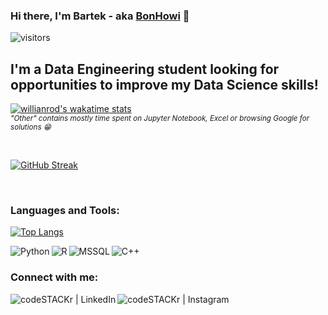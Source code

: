 ### Hi there, I'm Bartek - aka [BonHowi][linkedin] 👋
![visitors](https://visitor-badge.glitch.me/badge?page_id=BonHowi)



## I'm a Data Engineering student looking for opportunities to improve my Data Science skills!



[![willianrod's wakatime stats](https://github-readme-stats.vercel.app/api/wakatime?username=BonHowi&layout=compact)](https://wakatime.com/@BonHowi)
<br />
<sub>*"Other" contains mostly time spent on Jupyter Notebook, Excel or browsing Google for solutions :grin:*</sub>

<br />

[![GitHub Streak](http://github-readme-streak-stats.herokuapp.com?user=BonHowi&theme=radical&hide_border=true)](https://github.com/BonHowi)

<br />

### Languages and Tools:

[![Top Langs](https://github-readme-stats.vercel.app/api/top-langs/?username=BonHowi&layout=compact)](https://github.com/BonHowi)


[<img align="left" alt="Python" src="https://img.shields.io/badge/Python-3776AB?style=for-the-badge&logo=python&logoColor=white" />][linkedin]
[<img align="left" alt="R" src="https://img.shields.io/badge/R-276DC3?style=for-the-badge&logo=r&logoColor=white" />][linkedin]
[<img align="left" alt="MSSQL" src="https://img.shields.io/badge/MySQL-00000F?style=for-the-badge&logo=mysql&logoColor=white" />][linkedin]
[<img align="left" alt="C++" src="https://img.shields.io/badge/C%2B%2B-00599C?style=for-the-badge&logo=c%2B%2B&logoColor=white" />][linkedin]

<br />

### Connect with me:

[<img align="left" alt="codeSTACKr | LinkedIn" src="https://img.shields.io/badge/LinkedIn-0077B5?style=for-the-badge&logo=linkedin&logoColor=white" />][linkedin]
[<img align="left" alt="codeSTACKr | Instagram" src="https://img.shields.io/badge/Instagram-E4405F?style=for-the-badge&logo=instagram&logoColor=white" />][instagram]


<br />
<br />
<br />
<br />
<br />



[instagram]: https://www.instagram.com/bonhowi/
[linkedin]: https://www.linkedin.com/in/bartoszadamiec/
[discord]: BonJowi#0119




